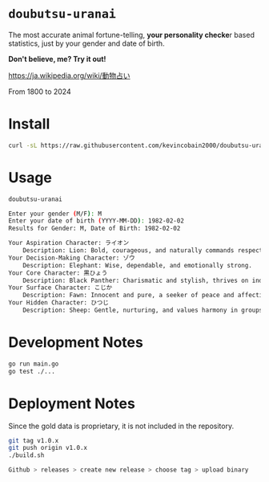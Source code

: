 # `doubutsu-uranai`

The most accurate animal fortune-telling, **your personality checke**r based statistics, just by your gender and date of birth.

**Don't believe, me? Try it out!**

https://ja.wikipedia.org/wiki/動物占い

From 1800 to 2024

# Install

```sh
curl -sL https://raw.githubusercontent.com/kevincobain2000/doubutsu-uranai/master/install.sh | sh
```

# Usage

```sh
doubutsu-uranai

Enter your gender (M/F): M
Enter your date of birth (YYYY-MM-DD): 1982-02-02
Results for Gender: M, Date of Birth: 1982-02-02

Your Aspiration Character: ライオン
    Description: Lion: Bold, courageous, and naturally commands respect.
Your Decision-Making Character: ゾウ
    Description: Elephant: Wise, dependable, and emotionally strong.
Your Core Character: 黒ひょう
    Description: Black Panther: Charismatic and stylish, thrives on individuality.
Your Surface Character: こじか
    Description: Fawn: Innocent and pure, a seeker of peace and affection.
Your Hidden Character: ひつじ
    Description: Sheep: Gentle, nurturing, and values harmony in groups.
```

# Development Notes

```sh
go run main.go
go test ./...
```

# Deployment Notes

Since the gold data is proprietary, it is not included in the repository.

```sh
git tag v1.0.x
git push origin v1.0.x
./build.sh

Github > releases > create new release > choose tag > upload binary
```